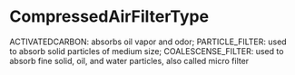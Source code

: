 CompressedAirFilterType
=======================

ACTIVATEDCARBON: absorbs oil vapor and odor; PARTICLE_FILTER: used to absorb solid particles of medium size; COALESCENSE_FILTER: used to absorb fine solid, oil, and water particles, also called micro filter

